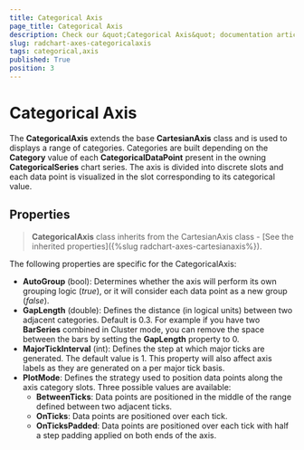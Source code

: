 ```yaml
---
title: Categorical Axis
page_title: Categorical Axis
description: Check our &quot;Categorical Axis&quot; documentation article for RadChart for UWP control.
slug: radchart-axes-categoricalaxis
tags: categorical,axis
published: True
position: 3
---
```


# Categorical Axis

The **CategoricalAxis** extends the base **CartesianAxis** class and is used to displays a range of categories. Categories are built depending on the **Category** value of each **CategoricalDataPoint** present in the owning **CategoricalSeries** chart series. The axis is divided into discrete slots and each data point is visualized in the slot corresponding to its categorical value.

## Properties

>**CategoricalAxis** class inherits from the CartesianAxis class - [See the inherited properties]({%slug radchart-axes-cartesianaxis%}).

The following properties are specific for the CategoricalAxis:

* **AutoGroup** (bool): Determines whether the axis will perform its own grouping logic (*true*), or it will consider each data point as a new group (*false*).
* **GapLength** (double): Defines the distance (in logical units) between two adjacent categories. Default is 0.3.
For example if you have two **BarSeries** combined in Cluster mode, you can remove the space between the bars by
setting the **GapLength** property to 0.
* **MajorTickInterval** (int): Defines the step at which major ticks are generated. The default value is 1. This property
will also affect axis labels as they are generated on a per major tick basis.
* **PlotMode**: Defines the strategy used to position data points along the axis category slots. Three possible values are available:
	* **BetweenTicks**: Data points are positioned in the middle of the range defined between two adjacent ticks.
	* **OnTicks**: Data points are positioned over each tick.
	* **OnTicksPadded**: Data points are positioned over each tick with half a step padding applied on both ends of the axis.

